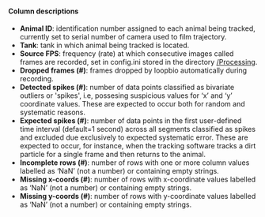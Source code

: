 #### Column descriptions

* **Animal ID**: identification number assigned to each animal being tracked, currently set to serial number of camera used to film trajectory.
* **Tank**: tank in which animal being tracked is located.
* **Source FPS**: frequency (rate) at which consecutive images called frames are recorded, set in config.ini stored in the directory [/Processing](https://github.com/vincejstraub/developing-exploration-behavior/tree/master/Processing).
* **Dropped frames (#)**: frames dropped by loopbio automatically during recording.
* **Detected spikes (#)**: number of data points classified as bivariate outliers or 'spikes', i.e, possesing suspicious values for ‘x’ and ‘y’ coordinate values. These are expected to occur both for random and systematic reasons.
* **Expected spikes (#)**: number of data points in the first user-defined time interval (default=1 second) across all segments classified as spikes and excluded due exclusively to expected systematic error. These are expected to occur, for instance, when the tracking software tracks a dirt particle for a single frame and then returns to the animal.
* **Incomplete rows (#)**: number of rows with one or more column values labelled as ‘NaN’ (not a number) or containing empty strings.
* **Missing x-coords (#)**: number of rows with x-coordinate values labelled as ‘NaN’ (not a number) or containing empty strings.
* **Missing y-coords (#)**: number of rows with y-coordinate values labelled as ‘NaN’ (not a number) or containing empty strings.
